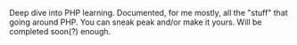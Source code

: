 Deep dive into PHP learning. Documented, for me mostly, all the "stuff" that going around PHP. You can sneak peak and/or make it yours. 
Will be completed soon(?) enough. 